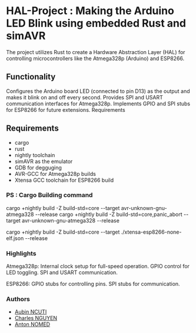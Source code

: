 # HAL-Project : Making the Arduino LED Blink using embedded Rust and simAVR

The project utilizes Rust to create a Hardware Abstraction Layer (HAL) for controlling microcontrollers like the Atmega328p (Arduino) and ESP8266.

## Functionality

Configures the Arduino board LED (connected to pin D13) as the output and makes it blink on and off every second.
Provides SPI and USART communication interfaces for Atmega328p.
Implements GPIO and SPI stubs for ESP8266 for future extensions.
Requirements

## Requirements

- cargo
- rust
- nightly toolchain
- simAVR as the emulator
- GDB for degguging
- AVR-GCC for Atmega328p builds
- Xtensa GCC toolchain for ESP8266 build

### PS : Cargo Building command

cargo +nightly build -Z build-std=core --target avr-unknown-gnu-atmega328 --release
cargo +nightly build -Z build-std=core,panic_abort --target avr-unknown-gnu-atmega328 --release

cargo +nightly build -Z build-std=core --target ./xtensa-esp8266-none-elf.json --release

### Highlights

Atmega328p:
    Internal clock setup for full-speed operation.
    GPIO control for LED toggling.
    SPI and USART communication.

ESP8266:
    GPIO stubs for controlling pins.
    SPI stubs for communication.

### Authors

- [Aubin NCUTI](https://github.com/aubinmega)
- [Charles NGUYEN](https://github.com/Sylkka)
- [Anton NOMED](https://github.com/Coraz0nn)

